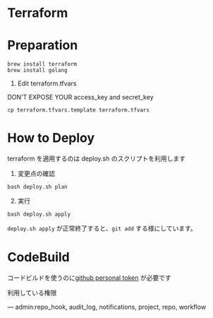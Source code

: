 # Terraform

# Preparation

```
brew install terraform
brew install golang
```


1. Edit  terraform.tfvars

DON'T EXPOSE YOUR access_key and secret_key

```
cp terraform.tfvars.template terraform.tfvars

```
# How to Deploy

terraform を適用するのは deploy.sh のスクリプトを利用します

1. 変更点の確認

```
bash deploy.sh plan
```

2. 実行

```
bash deploy.sh apply
```

`deploy.sh apply` が正常終了すると、`git add` する様にしています。

# CodeBuild

コードビルドを使うのに[github personal token](https://github.com/settings/personal-access-tokens/new) が必要です

利用している権限 

— admin:repo_hook, audit_log, notifications, project, repo, workflow

